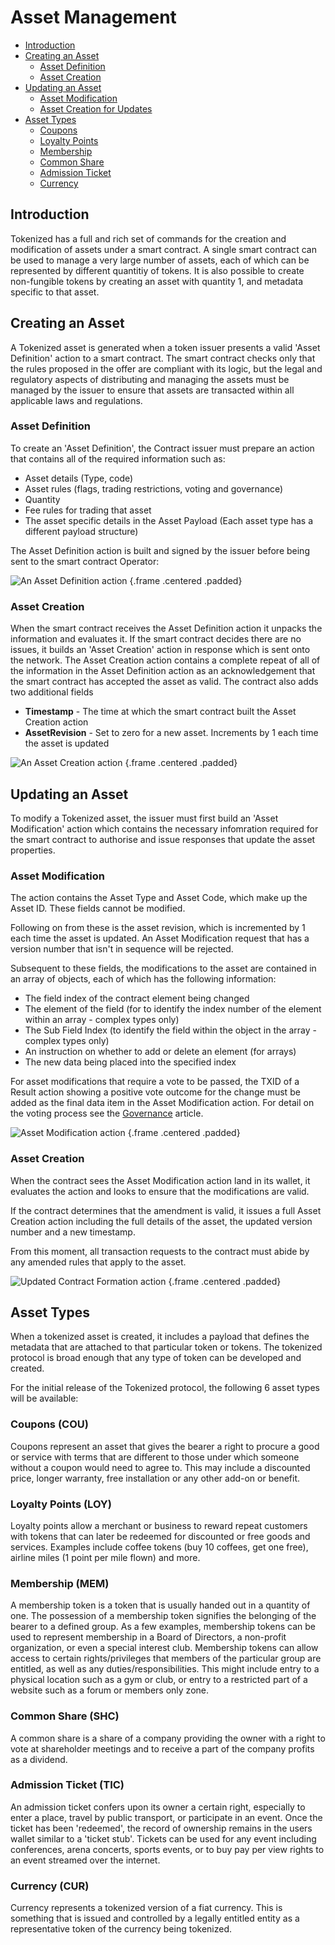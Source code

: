 # Asset Management

- [Introduction](#introduction)
- [Creating an Asset](#asset-create)
	- [Asset Definition](#asset-definition)
	- [Asset Creation](#asset-creation)
- [Updating an Asset](#asset-update)
	- [Asset Modification](#asset-modification)
	- [Asset Creation for Updates](#asset-creation-update)
- [Asset Types](#asset-types)
	- [Coupons](#coupons)
	- [Loyalty Points](#loyalty-points)
	- [Membership](#membership)
	- [Common Share](#common-share)
	- [Admission Ticket](#admission-ticket)
	- [Currency](#currency)

<a name="introduction"></a>
## Introduction
Tokenized has a full and rich set of commands for the creation and modification of assets under a smart contract. A single smart contract can be used to manage a very large number of assets, each of which can be represented by different quantitiy of tokens. It is also possible to create non-fungible tokens by creating an asset with quantity 1, and metadata specific to that asset.

<a name="asset-create"></a>
## Creating an Asset

A Tokenized asset is generated when a token issuer presents a valid 'Asset Definition' action to a smart contract. The smart contract checks only that the rules proposed in the offer are compliant with its logic, but the legal and regulatory aspects of distributing and managing the assets must be managed by the issuer to ensure that assets are transacted within all applicable laws and regulations.

<a name="asset-definition"></a>
### Asset Definition

To create an 'Asset Definition', the Contract issuer must prepare an action that contains all of the required information such as:

- Asset details (Type, code)
- Asset rules (flags, trading restrictions, voting and governance)
- Quantity
- Fee rules for trading that asset
- The asset specific details in the Asset Payload (Each asset type has a different payload structure)

The Asset Definition action is built and signed by the issuer before being sent to the smart contract Operator:

![An Asset Definition action](https://raw.githubusercontent.com/tokenized/docs/master/images/asset-definition-action.svg?sanitize=true "An Asset Definition action") {.frame .centered .padded}

<a name="asset-creation"></a>
### Asset Creation

When the smart contract receives the Asset Definition action it unpacks the information and evaluates it. If the smart contract decides there are no issues, it builds an 'Asset Creation' action in response which is sent onto the network. The Asset Creation action contains a complete repeat of all of the information in the Asset Definition action as an acknowledgement that the smart contract has accepted the asset as valid.
The contract also adds two additional fields

- **Timestamp** - The time at which the smart contract built the Asset Creation action
- **AssetRevision** - Set to zero for a new asset. Increments by 1 each time the asset is updated

![An Asset Creation action](https://raw.githubusercontent.com/tokenized/docs/master/images/asset-creation-action.svg?sanitize=true "An Asset Creation action") {.frame .centered .padded}

<a name="asset-update"></a>
## Updating an Asset

To modify a Tokenized asset, the issuer must first build an 'Asset Modification' action which contains the necessary infomration required for the smart contract to authorise and issue responses that update the asset properties.

<a name="asset-modification"></a>
### Asset Modification

The action contains the Asset Type and Asset Code, which make up the Asset ID. These fields cannot be modified.

Following on from these is the asset revision, which is incremented by 1 each time the asset is updated. An Asset Modification request that has a version number that isn't in sequence will be rejected.

Subsequent to these fields, the modifications to the asset are contained in an array of objects, each of which has the following information:

- The field index of the contract element being changed
- The element of the field (for to identify the index number of the element within an array - complex types only)
- The Sub Field Index (to identify the field within the object in the array - complex types only)
- An instruction on whether to add or delete an element (for arrays)
- The new data being placed into the specified index

For asset modifications that require a vote to be passed, the TXID of a Result action showing a positive vote outcome for the change must be added as the final data item in the Asset Modification action. For detail on the voting process see the [Governance](governance) article.

![Asset Modification action](https://raw.githubusercontent.com/tokenized/docs/master/images/asset-modification-action.svg?sanitize=true "Asset Modification action") {.frame .centered .padded}

<a name="asset-creation-update"></a>
### Asset Creation

When the contract sees the Asset Modification action land in its wallet, it evaluates the action and looks to ensure that the modifications are valid. 

If the contract determines that the amendment is valid, it issues a full Asset Creation action including the full details of the asset, the updated version number and a new timestamp.

From this moment, all transaction requests to the contract must abide by any amended rules that apply to the asset.

![Updated Contract Formation action](https://raw.githubusercontent.com/tokenized/docs/master/images/asset-creation-action-amendment.svg?sanitize=true "Updated Contract Formation action") {.frame .centered .padded}

<a name="asset-types"></a>
## Asset Types

When a tokenized asset is created, it includes a payload that defines the metadata that are attached to that particular token or tokens. The tokenized protocol is broad enough that any type of token can be developed and created.

For the initial release of the Tokenized protocol, the following 6 asset types will be available:

<a name="coupons"></a>
### Coupons (COU)

Coupons represent an asset that gives the bearer a right to procure a good or service with terms that are different to those under which someone without a coupon would need to agree to. This may include a discounted price, longer warranty, free installation or any other add-on or benefit.

<a name="loyalty-points"></a>
### Loyalty Points (LOY)

Loyalty points allow a merchant or business to reward repeat customers with tokens that can later be redeemed for discounted or free goods and services. Examples include coffee tokens (buy 10 coffees, get one free), airline miles (1 point per mile flown) and more.

<a name="membership"></a>
### Membership (MEM)

A membership token is a token that is usually handed out in a quantity of one.  The possession of a membership token signifies the belonging of the bearer to a defined group.  As a few examples, membership tokens can be used to represent membership in a Board of Directors, a non-profit organization, or even a special interest club.  Membership tokens can allow access to certain rights/privileges that members of the particular group are entitled, as well as any duties/responsibilities. This might include entry to a physical location such as a gym or club, or entry to a restricted part of a website such as a forum or members only zone.

<a name="common-share"></a>
### Common Share (SHC)

A common share is a share of a company providing the owner with a right to vote at shareholder meetings and to receive a part of the company profits as a dividend.

<a name="admission-ticket"></a>
### Admission Ticket (TIC)

An admission ticket confers upon its owner a certain right, especially to enter a place, travel by public transport, or participate in an event. Once the ticket has been 'redeemed', the record of ownership remains in the users wallet similar to a 'ticket stub'. Tickets can be used for any event including conferences, arena concerts, sports events, or to buy pay per view rights to an event streamed over the internet.

<a name="currency"></a>
### Currency (CUR)

Currency represents a tokenized version of a fiat currency. This is something that is issued and controlled by a legally entitled entity as a representative token of the currency being tokenized.
